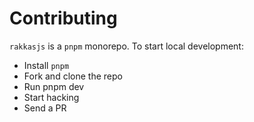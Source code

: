 # Contributing

`rakkasjs` is a `pnpm` monorepo. To start local development:

- Install `pnpm`
- Fork and clone the repo
- Run pnpm dev
- Start hacking
- Send a PR
